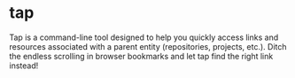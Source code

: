 # tap
Tap is a command-line tool designed to help you quickly access links and resources associated with a parent entity (repositories, projects, etc.). Ditch the endless scrolling in browser bookmarks and let tap find the right link instead!
